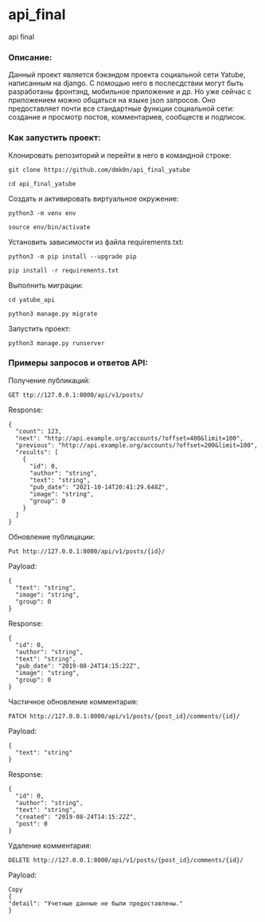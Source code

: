 # api_final
api final

### Описание:

Данный проект является бэкэндом проекта социальной сети Yatube, написанным на django. С помощью него в послесдствии могут быть разработаны фронтэнд, мобильное приложение и др. Но уже сейчас с приложением можно общаться на языке json запросов. Оно предоставляет почти все стандартные функции социальной сети: создание и просмотр постов, комментариев, сообществ и подписок.

### Как запустить проект:

Клонировать репозиторий и перейти в него в командной строке:

```
git clone https://github.com/dmk0n/api_final_yatube
```

```
cd api_final_yatube
```

Cоздать и активировать виртуальное окружение:

```
python3 -m venv env
```

```
source env/bin/activate
```

Установить зависимости из файла requirements.txt:

```
python3 -m pip install --upgrade pip
```

```
pip install -r requirements.txt
```

Выполнить миграции:

```
cd yatube_api
```

```
python3 manage.py migrate
```

Запустить проект:

```
python3 manage.py runserver
```

### Примеры запросов и ответов API:
Получение публикаций:
```
GET ttp://127.0.0.1:8000/api/v1/posts/
```
Response:
```
{
  "count": 123,
  "next": "http://api.example.org/accounts/?offset=400&limit=100",
  "previous": "http://api.example.org/accounts/?offset=200&limit=100",
  "results": [
    {
      "id": 0,
      "author": "string",
      "text": "string",
      "pub_date": "2021-10-14T20:41:29.648Z",
      "image": "string",
      "group": 0
    }
  ]
}
```
Обновление публицации:
```
Put http://127.0.0.1:8000/api/v1/posts/{id}/
```
Payload:
```
{
  "text": "string",
  "image": "string",
  "group": 0
}
```
Response:
```
{
  "id": 0,
  "author": "string",
  "text": "string",
  "pub_date": "2019-08-24T14:15:22Z",
  "image": "string",
  "group": 0
}
```
Частичное обновление комментария:
```
PATCH http://127.0.0.1:8000/api/v1/posts/{post_id}/comments/{id}/
```
Payload:
```
{
  "text": "string"
}
```
Response:
```
{
  "id": 0,
  "author": "string",
  "text": "string",
  "created": "2019-08-24T14:15:22Z",
  "post": 0
}
```
Удаление комментария:
```
DELETE http://127.0.0.1:8000/api/v1/posts/{post_id}/comments/{id}/
```
Payload:
```
Copy
{
"detail": "Учетные данные не были предоставлены."
}
```
